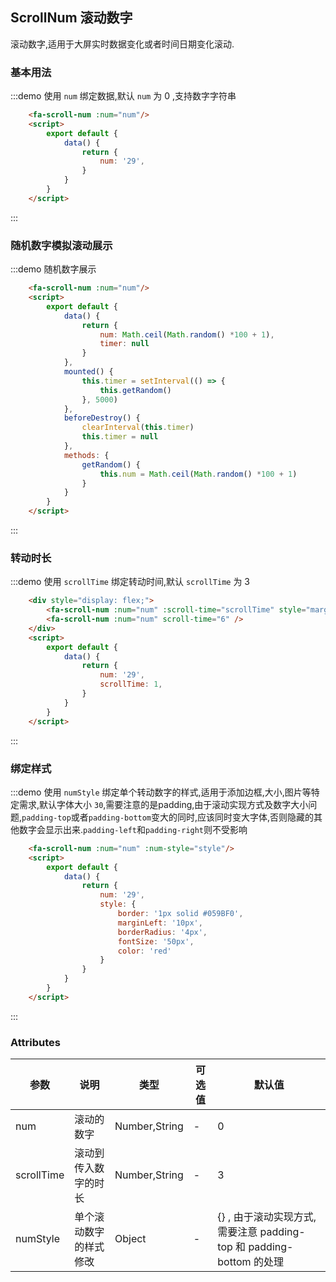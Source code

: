 ## ScrollNum 滚动数字
滚动数字,适用于大屏实时数据变化或者时间日期变化滚动.

### 基本用法

:::demo 使用 `num` 绑定数据,默认 `num` 为 0 ,支持数字字符串

```html
    <fa-scroll-num :num="num"/>
    <script>
        export default {
            data() {
                return {
                    num: '29',
                }
            }
        }
    </script>
```
:::

### 随机数字模拟滚动展示

:::demo 随机数字展示

```html
    <fa-scroll-num :num="num"/>
    <script>
        export default {
            data() {
                return {
                    num: Math.ceil(Math.random() *100 + 1),
                    timer: null
                }
            },
            mounted() {
                this.timer = setInterval(() => {
                    this.getRandom()
                }, 5000)
            },
            beforeDestroy() {
                clearInterval(this.timer)
                this.timer = null
            },
            methods: {
                getRandom() {
                    this.num = Math.ceil(Math.random() *100 + 1)
                }
            }
        }
    </script>
```
:::

### 转动时长

:::demo 使用 `scrollTime` 绑定转动时间,默认 `scrollTime` 为 3
```html
    <div style="display: flex;">
        <fa-scroll-num :num="num" :scroll-time="scrollTime" style="margin-right: 20px"/>
        <fa-scroll-num :num="num" scroll-time="6" />
    </div>
    <script>
        export default {
            data() {
                return {
                    num: '29',
                    scrollTime: 1,
                }
            }
        }
    </script>
```
:::

### 绑定样式

:::demo 使用 `numStyle` 绑定单个转动数字的样式,适用于添加边框,大小,图片等特定需求,默认字体大小 `30`,需要注意的是padding,由于滚动实现方式及数字大小问题,`padding-top`或者`padding-bottom`变大的同时,应该同时变大字体,否则隐藏的其他数字会显示出来.`padding-left`和`padding-right`则不受影响

```html
    <fa-scroll-num :num="num" :num-style="style"/>
    <script>
        export default {
            data() {
                return {
                    num: '29',
                    style: {
                        border: '1px solid #059BF0',
                        marginLeft: '10px',
                        borderRadius: '4px',
                        fontSize: '50px',
                        color: 'red'
                    }
                }
            }
        }
    </script>
```
:::


### Attributes
| 参数          | 说明          | 类型    | 可选值 | 默认值   |
|---------------|--------------|---------|-------|----------|
| num           | 滚动的数字    | Number,String  |   -  |  0 |
| scrollTime    | 滚动到传入数字的时长 | Number,String | - |  3 |
| numStyle      | 单个滚动数字的样式修改| Object  |   -    | {} , 由于滚动实现方式,需要注意 padding-top 和 padding-bottom 的处理|